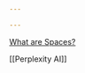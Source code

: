 ```yaml
---

---
```

[What are Spaces?](https://www.perplexity.ai/hub/faq/what-are-spaces)

[[Perplexity AI]]




